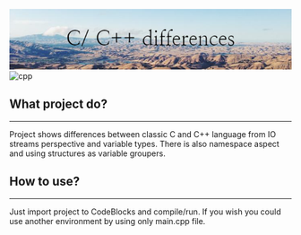 ![project_banner](banner.png)
![cpp](https://img.shields.io/badge/C-C%2B%2B-orange)
## What project do?
___

Project shows differences between classic C and C++ language from IO streams perspective and variable types. There is also namespace aspect and using structures as variable groupers.

## How to use?
___
Just import project to CodeBlocks and compile/run. If you wish you could use another environment by using only main.cpp file.


<!--https://banner.godori.dev/-->
<!--https://shields.io/-->
<!--https://carbon.now.sh/-->